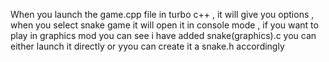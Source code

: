 When you launch the game.cpp file in turbo c++ , it will give you options , when you select snake game it will open it in console mode ,
if you want to play in graphics mod you can see i have added snake(graphics).c you can either launch it directly or yyou can create it a snake.h accordingly

